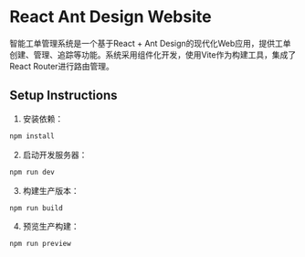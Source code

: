 # React Ant Design Website

智能工单管理系统是一个基于React + Ant Design的现代化Web应用，提供工单创建、管理、追踪等功能。系统采用组件化开发，使用Vite作为构建工具，集成了React Router进行路由管理。

## Setup Instructions

1. 安装依赖：
```bash
npm install
```

2. 启动开发服务器：
```bash
npm run dev
```

3. 构建生产版本：
```bash
npm run build
```

4. 预览生产构建：
```bash
npm run preview
```